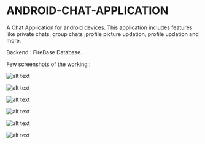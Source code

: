 # ANDROID-CHAT-APPLICATION
A Chat Application for android devices. This application includes features like private chats, group chats ,profile picture updation, profile updation and more. 

Backend : FireBase Database.

Few screenshots of the working :


![alt text](https://github.com/arvinds97/ANDROID-CHAT-APPLICATION/blob/master/Screenshot_2019-04-13-17-30-53-327_com.example.dell.chaton.png)


![alt text](https://github.com/arvinds97/ANDROID-CHAT-APPLICATION/blob/master/Screenshot_2019-04-13-17-41-47-528_com.example.dell.chaton.png)


![alt text](https://github.com/arvinds97/ANDROID-CHAT-APPLICATION/blob/master/Screenshot_2019-04-13-17-55-13-433_com.example.dell.chaton.png)


![alt text](https://github.com/arvinds97/ANDROID-CHAT-APPLICATION/blob/master/Screenshot_2019-04-13-17-59-23-165_com.example.dell.chaton.png)


![alt text](https://github.com/arvinds97/ANDROID-CHAT-APPLICATION/blob/master/Screenshot_2019-04-13-17-59-13-869_com.example.dell.chaton.png)


![alt text](https://github.com/arvinds97/ANDROID-CHAT-APPLICATION/blob/master/Screenshot_2019-04-13-17-32-19-300_com.example.dell.chaton.png)
